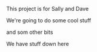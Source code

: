 This project is for Sally and Dave


We're going to do some cool stuff



and som other bits



We have stuff down here

